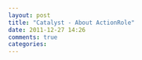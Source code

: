 ```yaml
---
layout: post
title: "Catalyst - About ActionRole"
date: 2011-12-27 14:26
comments: true
categories: 
---
```

